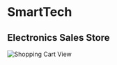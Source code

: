 # SmartTech

## Electronics Sales Store







![Shopping Cart View](https://github.com/tajjav/SmartTech/blob/master/screenshots/ShoppingCart.png)
